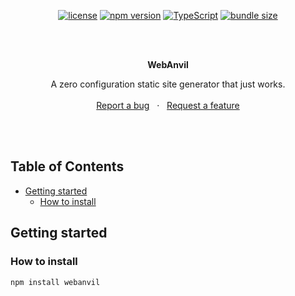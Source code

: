 <div align="center">

[![license](https://img.shields.io/npm/l/webanvil.svg)](https://github.com/mzpkdev/webanvil/blob/master/LICENSE)
[![npm version](https://img.shields.io/npm/v/webanvil.svg)](https://www.npmjs.com/package/webanvil)
[![TypeScript](https://img.shields.io/badge/TypeScript-Ready-blue.svg)](https://www.typescriptlang.org/)
[![bundle size](https://img.shields.io/bundlephobia/min/webanvil)](https://bundlephobia.com/result?p=webanvil)

</div>
<br>
<br>

<p align="center">
  <strong>WebAnvil</strong>
  <p align="center">
    A zero configuration static site generator that just works.
    <br />
    <br />
    <a href="https://github.com/mzpkdev/webanvil/issues">Report a bug</a>
    &nbsp;&nbsp;·&nbsp;&nbsp;
    <a href="https://github.com/mzpkdev/webanvil/issues">Request a feature</a>
  </p>
<br />
<br />

Table of Contents
------------------

* [Getting started](#getting-started)
    * [How to install](#how-to-install)

Getting started
----------------

### How to install

```shell
npm install webanvil
```
